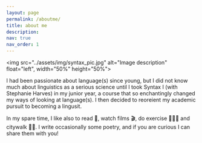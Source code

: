 ```yaml
---
layout: page
permalink: /aboutme/
title: about me
description:
nav: true
nav_order: 1
---
```



<img src="../assets/img/syntax_pic.jpg" alt="Image description" float="left", width="50%" height="50%">

I had been passionate about language(s) since young, but I did not know much about linguistics as a serious science until I took Syntax I (with Stephanie Harves) in my junior year, a course that so enchantingly changed my ways of looking at language(s). I then decided to reoreient my academic pursuit to becoming a lingusit.

In my spare time, I like also to read 📖, watch films 🎬, do exercise 🏋🏻‍♂️ and citywalk 🚶🏻. I write occasionally some poetry, and if you are curious I can share them with you!
